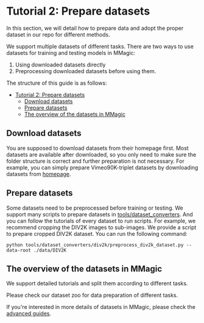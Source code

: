 # Tutorial 2: Prepare datasets

In this section, we will detail how to prepare data and adopt the proper dataset in our repo for different methods.

We support multiple datasets of different tasks.
There are two ways to use datasets for training and testing models in MMagic:

1. Using downloaded datasets directly
2. Preprocessing downloaded datasets before using them.

The structure of this guide is as follows:

- [Tutorial 2: Prepare datasets](#tutorial-2-prepare-datasets)
  - [Download datasets](#download-datasets)
  - [Prepare datasets](#prepare-datasets)
  - [The overview of the datasets in MMagic](#the-overview-of-the-datasets-in-mmagic)

## Download datasets

You are supposed to download datasets from their homepage first.
Most datasets are available after downloaded, so you only need to make sure the folder structure is correct and further preparation is not necessary.
For example, you can simply prepare Vimeo90K-triplet datasets by downloading datasets from [homepage](http://toflow.csail.mit.edu/).

## Prepare datasets

Some datasets need to be preprocessed before training or testing. We support many scripts to prepare datasets in [tools/dataset_converters](https://github.com/open-mmlab/mmagic/tree/main/tools/dataset_converters). And you can follow the tutorials of every dataset to run scripts.
For example, we recommend cropping the DIV2K images to sub-images. We provide a script to prepare cropped DIV2K dataset. You can run the following command:

```shell
python tools/dataset_converters/div2k/preprocess_div2k_dataset.py --data-root ./data/DIV2K
```

## The overview of the datasets in MMagic

We support detailed tutorials and split them according to different tasks.

Please check our dataset zoo for data preparation of different tasks.

If you're interested in more details of datasets in MMagic, please check the [advanced guides](../howto/dataset.md).
